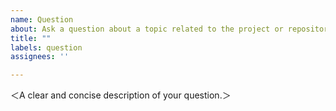 ```yaml
---
name: Question
about: Ask a question about a topic related to the project or repository.
title: ""
labels: question
assignees: ''

---
```


<!--
    Fill in or update all sections where the angled brackets ＜＞ have been placed.
-->

＜A clear and concise description of your question.＞
